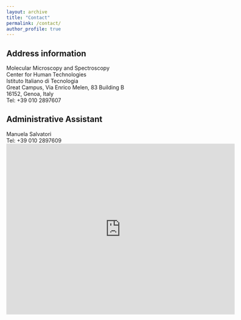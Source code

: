 ```yaml
---
layout: archive
title: "Contact"
permalink: /contact/
author_profile: true
---
```


<h2> Address information </h2>
Molecular Microscopy and Spectroscopy <br>
Center for Human Technologies <br>
Istituto Italiano di Tecnologia <br>
Great Campus, Via Enrico Melen, 83 Building B <br>
16152, Genoa, Italy <br>
Tel: +39 010 2897607 <br>

<h2> Administrative Assistant </h2>
Manuela Salvatori <br>
Tel: +39 010 2897609 <br>

<iframe src="https://www.google.com/maps/place/IIT+-+Center+for+Human+Technologies/@44.4257177,8.8629925,15z/data=!4m12!1m6!3m5!1s0x0:0xbf1620f95bfad002!2sIIT+-+Center+for+Human+Technologies!8m2!3d44.4257177!4d8.8629925!3m4!1s0x0:0xbf1620f95bfad002!8m2!3d44.4257177!4d8.8629925" width="600" height="450" frameborder="0" style="border:0;" allowfullscreen=""></iframe>

<!--- <img src="{{ "LMCB.jpg" | prepend: "/images/" | prepend: base_path }}" alt=""> --->
